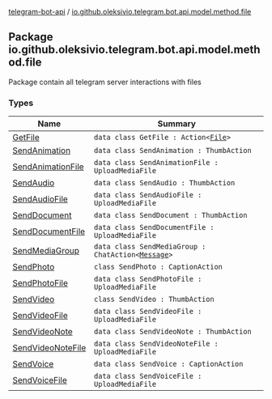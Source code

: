 [telegram-bot-api](../index.md) / [io.github.oleksivio.telegram.bot.api.model.method.file](./index.md)

## Package io.github.oleksivio.telegram.bot.api.model.method.file

Package contain all telegram server interactions with files

### Types

| Name | Summary |
|---|---|
| [GetFile](-get-file/index.md) | `data class GetFile : Action<`[`File`](../io.github.oleksivio.telegram.bot.api.model.objects.std.files/-file/index.md)`>` |
| [SendAnimation](-send-animation/index.md) | `data class SendAnimation : ThumbAction` |
| [SendAnimationFile](-send-animation-file/index.md) | `data class SendAnimationFile : UploadMediaFile` |
| [SendAudio](-send-audio/index.md) | `data class SendAudio : ThumbAction` |
| [SendAudioFile](-send-audio-file/index.md) | `data class SendAudioFile : UploadMediaFile` |
| [SendDocument](-send-document/index.md) | `data class SendDocument : ThumbAction` |
| [SendDocumentFile](-send-document-file/index.md) | `data class SendDocumentFile : UploadMediaFile` |
| [SendMediaGroup](-send-media-group/index.md) | `data class SendMediaGroup : ChatAction<`[`Message`](../io.github.oleksivio.telegram.bot.api.model.objects.std/-message/index.md)`>` |
| [SendPhoto](-send-photo/index.md) | `class SendPhoto : CaptionAction` |
| [SendPhotoFile](-send-photo-file/index.md) | `data class SendPhotoFile : UploadMediaFile` |
| [SendVideo](-send-video/index.md) | `class SendVideo : ThumbAction` |
| [SendVideoFile](-send-video-file/index.md) | `data class SendVideoFile : UploadMediaFile` |
| [SendVideoNote](-send-video-note/index.md) | `data class SendVideoNote : ThumbAction` |
| [SendVideoNoteFile](-send-video-note-file/index.md) | `data class SendVideoNoteFile : UploadMediaFile` |
| [SendVoice](-send-voice/index.md) | `data class SendVoice : CaptionAction` |
| [SendVoiceFile](-send-voice-file/index.md) | `data class SendVoiceFile : UploadMediaFile` |
